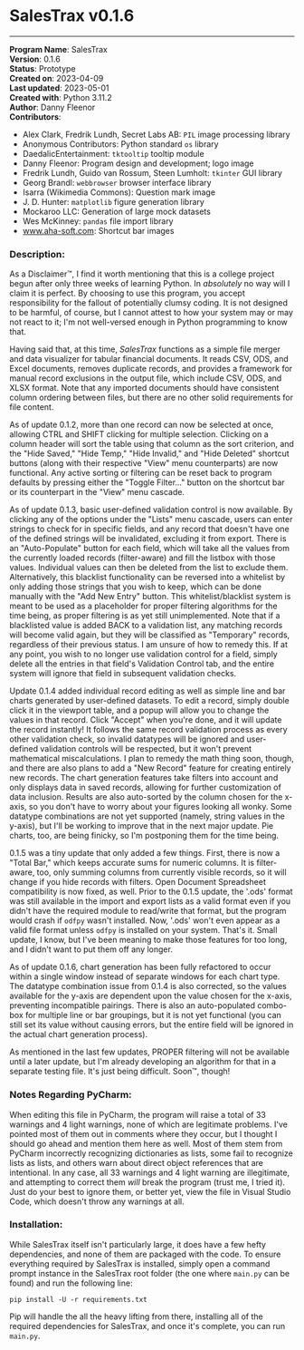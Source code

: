 # SalesTrax v0.1.6

---

**Program Name**: SalesTrax  
**Version**: 0.1.6  
**Status**: Prototype  
**Created on**: 2023-04-09  
**Last updated**: 2023-05-01  
**Created with**: Python 3.11.2  
**Author**: Danny Fleenor  
**Contributors**:
- Alex Clark, Fredrik Lundh, Secret Labs AB: `PIL` image processing library
- Anonymous Contributors: Python standard `os` library
- DaedalicEntertainment: `tktooltip` tooltip module
- Danny Fleenor: Program design and development; logo image
- Fredrik Lundh, Guido van Rossum, Steen Lumholt: `tkinter` GUI library
- Georg Brandl: `webbrowser` browser interface library
- Isarra (Wikimedia Commons): Question mark image
- J. D. Hunter: `matplotlib` figure generation library
- Mockaroo LLC: Generation of large mock datasets
- Wes McKinney: `pandas` file import library
- www.aha-soft.com: Shortcut bar images

### Description:  
As a Disclaimer™, I find it worth mentioning that this is a college project begun after only three weeks of learning
Python. In _absolutely_ no way will I claim it is perfect. By choosing to use this program, you accept responsibility
for the fallout of potentially clumsy coding. It is not designed to be harmful, of course, but I cannot attest to
how your system may or may not react to it; I'm not well-versed enough in Python programming to know that.

Having said that, at this time, _SalesTrax_ functions as a simple file merger and data visualizer for tabular
financial documents. It reads CSV, ODS, and Excel documents, removes duplicate records, and provides a framework for
manual record exclusions in the output file, which include CSV, ODS, and XLSX format. Note that any imported
documents should have consistent column ordering between files, but there are no other solid requirements for file
content.

As of update 0.1.2, more than one record can now be selected at once, allowing CTRL and SHIFT clicking for multiple
selection. Clicking on a column header will sort the table using that column as the sort criterion, and the "Hide
Saved," "Hide Temp," "Hide Invalid," and "Hide Deleted" shortcut buttons (along with their respective "View" menu
counterparts) are now functional. Any active sorting or filtering can be reset back to program defaults by pressing
either the "Toggle Filter..." button on the shortcut bar or its counterpart in the "View" menu cascade.

As of update 0.1.3, basic user-defined validation control is now available. By clicking any of the options under the
"Lists" menu cascade, users can enter strings to check for in specific fields, and any record that doesn't have one
of the defined strings will be invalidated, excluding it from export. There is an "Auto-Populate" button for each
field, which will take all the values from the currently loaded records (filter-aware) and fill the listbox with
those values. Individual values can then be deleted from the list to exclude them. Alternatively, this blacklist
functionality can be reversed into a whitelist by only adding those strings that you wish to keep, which can be done
manually with the "Add New Entry" button. This whitelist/blacklist system is meant to be used as a placeholder for
proper filtering algorithms for the time being, as proper filtering is as yet still unimplemented. Note that if a
blacklisted value is added BACK to a validation list, any matching records will become valid again, but they will be
classified as "Temporary" records, regardless of their previous status. I am unsure of how to remedy this. If at any
point, you wish to no longer use validation control for a field, simply delete all the entries in that field's
Validation Control tab, and the entire system will ignore that field in subsequent validation checks.

Update 0.1.4 added individual record editing as well as simple line and bar charts generated by user-defined
datasets. To edit a record, simply double click it in the viewport table, and a popup will allow you to change the
values in that record. Click "Accept" when you're done, and it will update the record instantly! It follows the same
record validation process as every other validation check, so invalid datatypes will be ignored and user-defined
validation controls will be respected, but it won't prevent mathematical miscalculations. I plan to remedy the math
thing soon, though, and there are also plans to add a "New Record" feature for creating entirely new records. The
chart generation features take filters into account and only displays data in saved records, allowing for further
customization of data inclusion. Results are also auto-sorted by the column chosen for the x-axis, so you don't have
to worry about your figures looking all wonky. Some datatype combinations are not yet supported (namely, string
values in the y-axis), but I'll be working to improve that in the next major update. Pie charts, too, are being
finicky, so I'm postponing them for the time being.

0.1.5 was a tiny update that only added a few things. First, there is now a "Total Bar," which keeps accurate sums
for numeric columns. It is filter-aware, too, only summing columns from currently visible records, so it will change
if you hide records with filters. Open Document Spreadsheet compatibility is now fixed, as well. Prior to the 0.1.5
update, the '.ods' format was still available in the import and export lists as a valid format even if you didn't
have the required module to read/write that format, but the program would crash if `odfpy` wasn't installed. Now,
'.ods' won't even appear as a valid file format unless `odfpy` is installed on your system. That's it. Small update,
I know, but I've been meaning to make those features for too long, and I didn't want to put them off any longer.

As of update 0.1.6, chart generation has been fully refactored to occur within a single window instead of separate
windows for each chart type. The datatype combination issue from 0.1.4 is also corrected, so the values available for
the y-axis are dependent upon the value chosen for the x-axis, preventing incompatible pairings. There is also an
auto-populated combo-box for multiple line or bar groupings, but it is not yet functional (you can still set its
value without causing errors, but the entire field will be ignored in the actual chart generation process).

As mentioned in the last few updates, PROPER filtering will not be available until a later update, but I'm already
developing an algorithm for that in a separate testing file. It's just being difficult. Soon™, though!

### Notes Regarding PyCharm:
When editing this file in PyCharm, the program will raise a total of 33 warnings and 4 light warnings, none of which
are legitimate problems. I've pointed most of them out in comments where they occur, but I thought I should go ahead
and mention them here as well. Most of them stem from PyCharm incorrectly recognizing dictionaries as lists, some
fail to recognize lists as lists, and others warn about direct object references that are intentional. In any case,
all 33 warnings and 4 light warning are illegitimate, and attempting to correct them _will_ break the program (trust
me, I tried it). Just do your best to ignore them, or better yet, view the file in Visual Studio Code, which doesn't
throw any warnings at all.

### Installation:
While SalesTrax itself isn't particularly large, it does have a few hefty dependencies, and none of them are packaged
with the code. To ensure everything required by SalesTrax is installed, simply open a command prompt instance in the
SalesTrax root folder (the one where `main.py` can be found) and run the following line:
```
pip install -U -r requirements.txt
```
Pip will handle the all the heavy lifting from there, installing all of the required dependencies for SalesTrax, and
once it's complete, you can run `main.py`.